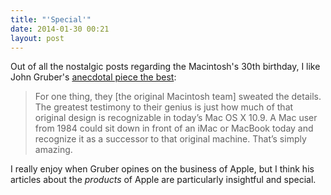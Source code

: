 ```yaml
---
title: "'Special'"
date: 2014-01-30 00:21
layout: post
---
```

Out of all the nostalgic posts regarding the Macintosh's 30th birthday, I like John Gruber's [anecdotal piece the best](http://daringfireball.net/2014/01/special): 

> For one thing, they [the original Macintosh team] sweated the details. The greatest testimony to their genius is just how much of that original design is recognizable in today’s Mac OS X 10.9. A Mac user from 1984 could sit down in front of an iMac or MacBook today and recognize it as a successor to that original machine. That’s simply amazing.



I really enjoy when Gruber opines on the business of Apple, but I think his articles about the _products_ of Apple are particularly insightful and special. 

